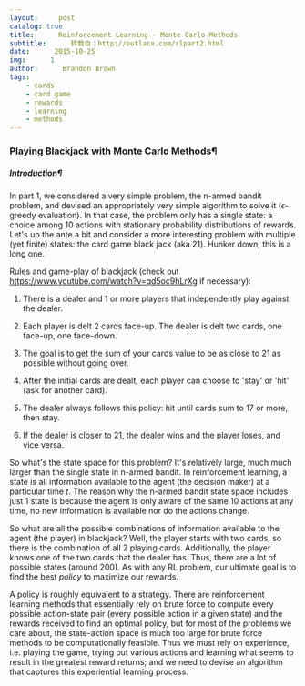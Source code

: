 ```yaml
---
layout:     post
catalog: true
title:      Reinforcement Learning - Monte Carlo Methods
subtitle:      转载自：http://outlace.com/rlpart2.html
date:      2015-10-25
img:      1
author:      Brandon Brown
tags:
    - cards
    - card game
    - rewards
    - learning
    - methods
---
```


### Playing Blackjack with Monte Carlo Methods¶

##### Introduction¶

In part 1, we considered a very simple problem, the n-armed bandit problem, and devised an appropriately very simple algorithm to solve it ($\epsilon$-greedy evaluation). In that case, the problem only has a single state: a choice among 10 actions with stationary probability distributions of rewards. Let's up the ante a bit and consider a more interesting problem with multiple (yet finite) states: the card game black jack (aka 21). Hunker down, this is a long one.

Rules and game-play of blackjack (check out https://www.youtube.com/watch?v=qd5oc9hLrXg if necessary):

1. There is a dealer and 1 or more players that independently play against the dealer.

1. Each player is delt 2 cards face-up. The dealer is delt two cards, one face-up, one face-down.

1. The goal is to get the sum of your cards value to be as close to 21 as possible without going over.

1. After the initial cards are dealt, each player can choose to 'stay' or 'hit' (ask for another card).

1. The dealer always follows this policy: hit until cards sum to 17 or more, then stay.

1. If the dealer is closer to 21, the dealer wins and the player loses, and vice versa.


So what's the state space for this problem? It's relatively large, much much larger than the single state in n-armed bandit. In reinforcement learning, a state is all information available to the agent (the decision maker) at a particular time $t$. The reason why the n-armed bandit state space includes just 1 state is because the agent is only aware of the same 10 actions at any time, no new information is available nor do the actions change.

So what are all the possible combinations of information available to the agent (the player) in blackjack? Well, the player starts with two cards, so there is the combination of all 2 playing cards. Additionally, the player knows one of the two cards that the dealer has. Thus, there are a lot of possible states (around 200). As with any RL problem, our ultimate goal is to find the best *policy* to maximize our rewards.

A policy is roughly equivalent to a strategy. There are reinforcement learning methods that essentially rely on brute force to compute every possible action-state pair (every possible action in a given state) and the rewards received to find an optimal policy, but for most of the problems we care about, the state-action space is much too large for brute force methods to be computationally feasible. Thus we must rely on experience, i.e. playing the game, trying out various actions and learning what seems to result in the greatest reward returns; and we need to devise an algorithm that captures this experiential learning process.
